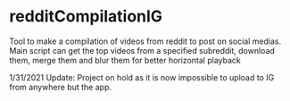 # redditCompilationIG
Tool to make a compilation of videos from reddit to post on social medias. Main script can get the top videos from a specified subreddit, download them, merge them and blur them for better horizontal playback

1/31/2021 Update:
Project on hold as it is now impossible to upload to IG from anywhere but the app. 
